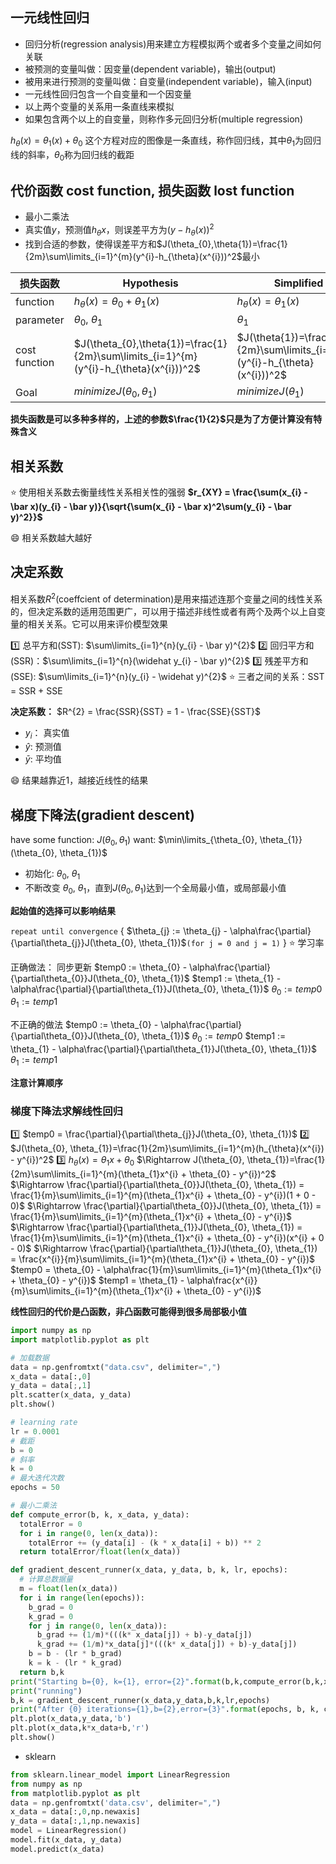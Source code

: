 ## 一元线性回归
- 回归分析(regression analysis)用来建立方程模拟两个或者多个变量之间如何关联
- 被预测的变量叫做：因变量(dependent variable)，输出(output)
- 被用来进行预测的变量叫做：自变量(independent variable)，输入(input)
- 一元线性回归包含一个自变量和一个因变量
- 以上两个变量的关系用一条直线来模拟
- 如果包含两个以上的自变量，则称作多元回归分析(multiple regression)

$h_{\theta}(x) = \theta_{1}(x) + \theta_{0}$
这个方程对应的图像是一条直线，称作回归线，其中$\theta_{1}$为回归线的斜率，$\theta_{0}$称为回归线的截距

## 代价函数 cost function, 损失函数 lost function
- 最小二乘法
- 真实值$y$，预测值$h_{\theta}{x}$，则误差平方为$(y-h_{\theta}(x))^2$
- 找到合适的参数，使得误差平方和$J(\theta_{0},\theta{1})=\frac{1}{2m}\sum\limits_{i=1}^{m}(y^{i}-h_{\theta}(x^{i}))^2$最小

损失函数  | Hypothesis  | Simplified
--|---|--
function  | $h_{\theta}(x) = \theta_{0} + \theta_{1}(x)$   |  $h_{\theta}(x) = \theta_{1}(x)$
parameter  | $\theta_{0}$, $\theta_{1}$   | $\theta_{1}$
cost function  | $J(\theta_{0},\theta{1})=\frac{1}{2m}\sum\limits_{i=1}^{m}(y^{i}-h_{\theta}(x^{i}))^2$  | $J(\theta{1})=\frac{1}{2m}\sum\limits_{i=1}^{m}(y^{i}-h_{\theta}(x^{i}))^2$
Goal  |$minimizeJ(\theta_{0}, \theta_{1})$   |  $minimizeJ(\theta_{1})$
**损失函数是可以多种多样的，上述的参数$\frac{1}{2}$只是为了方便计算没有特殊含义**

## 相关系数
:star: 使用相关系数去衡量线性关系相关性的强弱
**$r_{XY} = \frac{\sum(x_{i} - \bar x)(y_{i} - \bar y)}{\sqrt{\sum(x_{i} - \bar x)^2\sum(y_{i} - \bar y)^2}}$**

:smile: 相关系数越大越好

## 决定系数
相关系数$R^2$(coeffcient of determination)是用来描述连那个变量之间的线性关系的，但决定系数的适用范围更广，可以用于描述非线性或者有两个及两个以上自变量的相关关系。它可以用来评价模型效果

:one: 总平方和(SST): $\sum\limits_{i=1}^{n}(y_{i} - \bar y)^{2}$
:two: 回归平方和(SSR)：$\sum\limits_{i=1}^{n}(\widehat y_{i} - \bar y)^{2}$
:three: 残差平方和(SSE): $\sum\limits_{i=1}^{n}(y_{i} - \widehat y)^{2}$
:star: 三者之间的关系：SST = SSR + SSE

**决定系数：** $R^{2} = \frac{SSR}{SST} = 1 - \frac{SSE}{SST}$

- $y_{i}$： 真实值
- $\widehat y$: 预测值
- $\bar y$: 平均值

:smile: 结果越靠近1，越接近线性的结果

## 梯度下降法(gradient descent)
have some function: $J(\theta_{0}, \theta_{1})$
want: $\min\limits_{\theta_{0}, \theta_{1}}(\theta_{0}, \theta_{1})$
- 初始化: $\theta_{0}$, $\theta_{1}$
- 不断改变 $\theta_{0}$, $\theta_{1}$，直到$J(\theta_{0}, \theta_{1})$达到一个全局最小值，或局部最小值

**起始值的选择可以影响结果**


`repeat until convergence` {
  $\theta_{j} := \theta_{j} - \alpha\frac{\partial}{\partial\theta_{j}}J(\theta_{0}, \theta_{1})$`(for j = 0 and j = 1)`
}
:star: 学习率

正确做法： 同步更新
$temp0 := \theta_{0} - \alpha\frac{\partial}{\partial\theta_{0}}J(\theta_{0}, \theta_{1})$
$temp1 := \theta_{1} - \alpha\frac{\partial}{\partial\theta_{1}}J(\theta_{0}, \theta_{1})$
$\theta_{0} := temp0$
$\theta_{1} := temp1$

不正确的做法
$temp0 := \theta_{0} - \alpha\frac{\partial}{\partial\theta_{0}}J(\theta_{0}, \theta_{1})$
$\theta_{0} := temp0$
$temp1 := \theta_{1} - \alpha\frac{\partial}{\partial\theta_{1}}J(\theta_{0}, \theta_{1})$
$\theta_{1} := temp1$

**注意计算顺序**
### 梯度下降法求解线性回归
:one: $temp0 = \frac{\partial}{\partial\theta_{j}}J(\theta_{0}, \theta_{1})$
:two: $J(\theta_{0}, \theta_{1})=\frac{1}{2m}\sum\limits_{i=1}^{m}(h_{\theta}(x^{i}) - y^{i})^2$
:three: $h_{\theta}(x) = \theta_{1}x + \theta_{0}$
$\Rightarrow J(\theta_{0}, \theta_{1})=\frac{1}{2m}\sum\limits_{i=1}^{m}(\theta_{1}x^{i} + \theta_{0} - y^{i})^2$
$\Rightarrow \frac{\partial}{\partial\theta_{0}}J(\theta_{0}, \theta_{1}) = \frac{1}{m}\sum\limits_{i=1}^{m}(\theta_{1}x^{i} + \theta_{0} - y^{i})(1 + 0 - 0)$
$\Rightarrow \frac{\partial}{\partial\theta_{0}}J(\theta_{0}, \theta_{1}) = \frac{1}{m}\sum\limits_{i=1}^{m}(\theta_{1}x^{i} + \theta_{0} - y^{i})$
$\Rightarrow \frac{\partial}{\partial\theta_{1}}J(\theta_{0}, \theta_{1}) = \frac{1}{m}\sum\limits_{i=1}^{m}(\theta_{1}x^{i} + \theta_{0} - y^{i})(x^{i} + 0 - 0)$
$\Rightarrow \frac{\partial}{\partial\theta_{1}}J(\theta_{0}, \theta_{1}) = \frac{x^{i}}{m}\sum\limits_{i=1}^{m}(\theta_{1}x^{i} + \theta_{0} - y^{i})$
$temp0 = \theta_{0} - \alpha\frac{1}{m}\sum\limits_{i=1}^{m}(\theta_{1}x^{i} + \theta_{0} - y^{i})$
$temp1 = \theta_{1} - \alpha\frac{x^{i}}{m}\sum\limits_{i=1}^{m}(\theta_{1}x^{i} + \theta_{0} - y^{i})$

**线性回归的代价是凸函数，非凸函数可能得到很多局部极小值**

```python
import numpy as np
import matplotlib.pyplot as plt

# 加载数据
data = np.genfromtxt("data.csv", delimiter=",")
x_data = data[:,0]
y_data = data[;,1]
plt.scatter(x_data, y_data)
plt.show()

# learning rate
lr = 0.0001
# 截距
b = 0
# 斜率
k = 0
# 最大迭代次数
epochs = 50

# 最小二乘法
def compute_error(b, k, x_data, y_data):
  totalError = 0
  for i in range(0, len(x_data)):
    totalError += (y_data[i] - (k * x_data[i] + b)) ** 2
  return totalError/float(len(x_data))

def gradient_descent_runner(x_data, y_data, b, k, lr, epochs):
  # 计算总数据量
  m = float(len(x_data))
  for i in range(len(epochs)):
    b_grad = 0
    k_grad = 0
    for j in range(0, len(x_data)):
      b_grad += (1/m)*(((k* x_data[j]) + b)-y_data[j])
      k_grad += (1/m)*x_data[j]*(((k* x_data[j]) + b)-y_data[j])
    b = b - (lr * b_grad)
    k = k - (lr * k_grad)
  return b,k
print("Starting b={0}, k={1}, error={2}".format(b,k,compute_error(b,k,x_data,y_data)))
print("running")
b,k = gradient_descent_runner(x_data,y_data,b,k,lr,epochs)
print("After {0} iterations={1},b={2},error={3}".format(epochs, b, k, compute_error(b,k,x_data,y_data)))
plt.plot(x_data,y_data,'b')
plt.plot(x_data,k*x_data+b,'r')
plt.show()
```

- sklearn
```python
from sklearn.linear_model import LinearRegression
from numpy as np
from matplotlib.pyplot as plt
data = np.genfromtxt('data.csv', delimiter=",")
x_data = data[:,0,np.newaxis]
y_data = data[:,1,np.newaxis]
model = LinearRegression()
model.fit(x_data, y_data)
model.predict(x_data)
```
